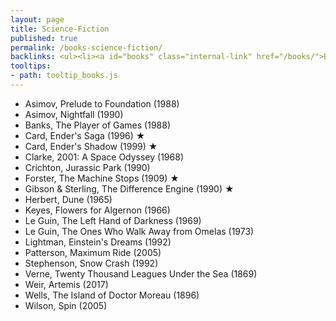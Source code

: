 ```yaml
---
layout: page
title: Science-Fiction
published: true
permalink: /books-science-fiction/
backlinks: <ul><li><a id="books" class="internal-link" href="/books/">Books</a></li></ul>
tooltips: 
- path: tooltip_books.js
---
```


* Asimov, Prelude to Foundation (1988)
* Asimov, Nightfall (1990)
* Banks, The Player of Games (1988)
* Card, Ender's Saga (1996) ★
* Card, Ender's Shadow (1999) ★
* Clarke, 2001: A Space Odyssey (1968)
* Crichton, Jurassic Park (1990)
* Forster, The Machine Stops (1909) ★
* Gibson & Sterling, The Difference Engine (1990) ★
* Herbert, Dune (1965)
* Keyes, Flowers for Algernon (1966)
* Le Guin, The Left Hand of Darkness (1969)
* Le Guin, The Ones Who Walk Away from Omelas (1973)
* Lightman, Einstein's Dreams (1992)
* Patterson, Maximum Ride (2005)
* Stephenson, Snow Crash (1992)
* Verne, Twenty Thousand Leagues Under the Sea (1869)
* Weir, Artemis (2017)
* Wells, The Island of Doctor Moreau (1896)
* Wilson, Spin (2005)
